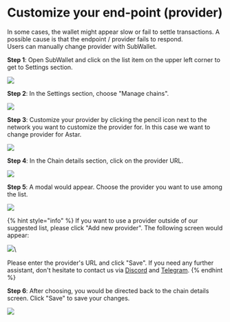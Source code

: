 # Customize your end-point (provider)

In some cases, the wallet might appear slow or fail to settle transactions. A possible cause is that the endpoint / provider fails to respond. \
Users can manually change provider with SubWallet.&#x20;

**Step 1**: Open SubWallet and click on the list item on the upper left corner to get to Settings section.

![](<../.gitbook/assets/image (23) (5).png>)



**Step 2**: In the Settings section, choose "Manage chains".

![](<../.gitbook/assets/image (277).png>)



**Step 3**: Customize your provider by clicking the pencil icon next to the network you want to customize the provider for. In this case we want to change provider for Astar.

![](<../.gitbook/assets/image (22) (1) (1) (1) (1) (1).png>)



**Step 4**: In the Chain details section, click on the provider URL.

![](<../.gitbook/assets/image (15) (3).png>)



**Step 5**: A modal would appear. Choose the provider you want to use among the list.

![](<../.gitbook/assets/image (275).png>)

{% hint style="info" %}
If you want to use a provider outside of our suggested list, please click "Add new provider". The following screen would appear:

![](<../.gitbook/assets/image (276).png>)\


Please enter the provider's URL and click "Save". If you need any further assistant, don't hesitate to contact us via [Discord](https://discord.gg/CvVewvApry)  and [Telegram](https://t.me/subwallet).
{% endhint %}

**Step 6**: After choosing, you would be directed back to the chain details screen. Click "Save" to save your changes.

![](<../.gitbook/assets/image (23) (2).png>)
